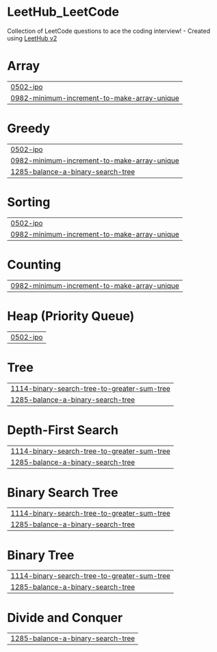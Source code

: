 # LeetHub_LeetCode
Collection of LeetCode questions to ace the coding interview! - Created using [LeetHub v2](https://github.com/arunbhardwaj/LeetHub-2.0)


# Array
|  |
| ------- |
| [0502-ipo](https://github.com/say2omprakash01/LeetHub_LeetCode/tree/master/0502-ipo) |
| [0982-minimum-increment-to-make-array-unique](https://github.com/say2omprakash01/LeetHub_LeetCode/tree/master/0982-minimum-increment-to-make-array-unique) |
# Greedy
|  |
| ------- |
| [0502-ipo](https://github.com/say2omprakash01/LeetHub_LeetCode/tree/master/0502-ipo) |
| [0982-minimum-increment-to-make-array-unique](https://github.com/say2omprakash01/LeetHub_LeetCode/tree/master/0982-minimum-increment-to-make-array-unique) |
| [1285-balance-a-binary-search-tree](https://github.com/say2omprakash01/LeetHub_LeetCode/tree/master/1285-balance-a-binary-search-tree) |
# Sorting
|  |
| ------- |
| [0502-ipo](https://github.com/say2omprakash01/LeetHub_LeetCode/tree/master/0502-ipo) |
| [0982-minimum-increment-to-make-array-unique](https://github.com/say2omprakash01/LeetHub_LeetCode/tree/master/0982-minimum-increment-to-make-array-unique) |
# Counting
|  |
| ------- |
| [0982-minimum-increment-to-make-array-unique](https://github.com/say2omprakash01/LeetHub_LeetCode/tree/master/0982-minimum-increment-to-make-array-unique) |
# Heap (Priority Queue)
|  |
| ------- |
| [0502-ipo](https://github.com/say2omprakash01/LeetHub_LeetCode/tree/master/0502-ipo) |
# Tree
|  |
| ------- |
| [1114-binary-search-tree-to-greater-sum-tree](https://github.com/say2omprakash01/LeetHub_LeetCode/tree/master/1114-binary-search-tree-to-greater-sum-tree) |
| [1285-balance-a-binary-search-tree](https://github.com/say2omprakash01/LeetHub_LeetCode/tree/master/1285-balance-a-binary-search-tree) |
# Depth-First Search
|  |
| ------- |
| [1114-binary-search-tree-to-greater-sum-tree](https://github.com/say2omprakash01/LeetHub_LeetCode/tree/master/1114-binary-search-tree-to-greater-sum-tree) |
| [1285-balance-a-binary-search-tree](https://github.com/say2omprakash01/LeetHub_LeetCode/tree/master/1285-balance-a-binary-search-tree) |
# Binary Search Tree
|  |
| ------- |
| [1114-binary-search-tree-to-greater-sum-tree](https://github.com/say2omprakash01/LeetHub_LeetCode/tree/master/1114-binary-search-tree-to-greater-sum-tree) |
| [1285-balance-a-binary-search-tree](https://github.com/say2omprakash01/LeetHub_LeetCode/tree/master/1285-balance-a-binary-search-tree) |
# Binary Tree
|  |
| ------- |
| [1114-binary-search-tree-to-greater-sum-tree](https://github.com/say2omprakash01/LeetHub_LeetCode/tree/master/1114-binary-search-tree-to-greater-sum-tree) |
| [1285-balance-a-binary-search-tree](https://github.com/say2omprakash01/LeetHub_LeetCode/tree/master/1285-balance-a-binary-search-tree) |
# Divide and Conquer
|  |
| ------- |
| [1285-balance-a-binary-search-tree](https://github.com/say2omprakash01/LeetHub_LeetCode/tree/master/1285-balance-a-binary-search-tree) |